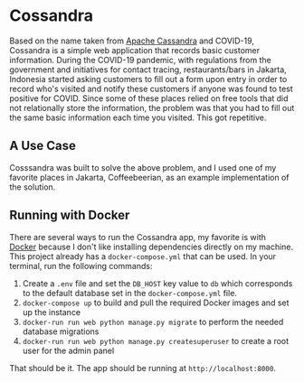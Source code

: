 # Cossandra
Based on the name taken from [Apache Cassandra](https://cassandra.apache.org "Apache Cassandra") and COVID-19, Cossandra is a simple web application that records basic customer information. During the COVID-19 pandemic, with regulations from the government and initiatives for contact tracing, restaurants/bars in Jakarta, Indonesia started asking customers to fill out a form upon entry in order to record who's visited and notify these customers if anyone was found to test positive for COVID. Since some of these places relied on free tools that did not relationally store the information, the problem was that you had to fill out the same basic information each time you visited. This got repetitive.

## A Use Case
Cosssandra was built to solve the above problem, and I used one of my favorite places in Jakarta, Coffeebeerian, as an example implementation of the solution.

## Running with Docker
There are several ways to run the Cossandra app, my favorite is with [Docker](http://docker.com "Docker") because I don't like installing dependencies directly on my machine. This project already has a `docker-compose.yml` that can be used. In your terminal, run the following commands:

1. Create a `.env` file and set the `DB_HOST` key value to `db` which corresponds to the default database set in the `docker-compose.yml` file.
2. `docker-compose up` to build and pull the required Docker images and set up the instance
3. `docker-run run web python manage.py migrate` to perform the needed database migrations
4. `docker-run run web python manage.py createsuperuser` to create a root user for the admin panel

That should be it. The app should be running at `http://localhost:8000`.